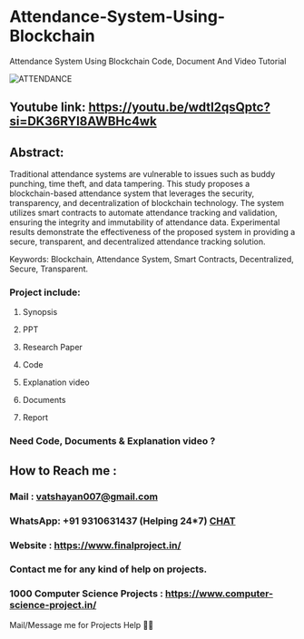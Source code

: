 # Attendance-System-Using-Blockchain
Attendance System Using Blockchain Code, Document And Video Tutorial

![ATTENDANCE](https://github.com/user-attachments/assets/3ba26679-1028-4fbf-8ca3-3aab4aaf0191)


## Youtube link: https://youtu.be/wdtI2qsQptc?si=DK36RYI8AWBHc4wk

## Abstract:
Traditional attendance systems are vulnerable to issues such as buddy punching, time theft, and data tampering. This study proposes a blockchain-based attendance system that leverages the security, transparency, and decentralization of blockchain technology. The system utilizes smart contracts to automate attendance tracking and validation, ensuring the integrity and immutability of attendance data. Experimental results demonstrate the effectiveness of the proposed system in providing a secure, transparent, and decentralized attendance tracking solution.

Keywords: Blockchain, Attendance System, Smart Contracts, Decentralized, Secure, Transparent.

### Project include: 

1. Synopsis

2. PPT

3. Research Paper


4. Code

5. Explanation video

6. Documents

7. Report


### Need Code, Documents & Explanation video ? 

## How to Reach me :

### Mail : vatshayan007@gmail.com 

### WhatsApp: +91 9310631437 (Helping 24*7) **[CHAT](https://wa.me/message/CHWN2AHCPMAZK1)** 

### Website : https://www.finalproject.in/

### Contact me for any kind of help on projects.
### 1000 Computer Science Projects : https://www.computer-science-project.in/


Mail/Message me for Projects Help 🙏🏻
